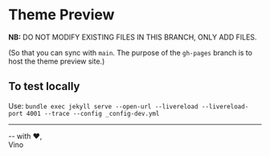 # Theme Preview

**NB:** DO NOT MODIFY EXISTING FILES IN THIS BRANCH, ONLY ADD FILES.

(So that you can sync with `main`.  The purpose of the `gh-pages` branch is to host the theme preview site.)

## To test locally

Use: `bundle exec jekyll serve --open-url --livereload --livereload-port 4001 --trace --config _config-dev.yml`

---

-- with &#9829;,<br>
Vino